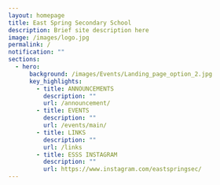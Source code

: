```yaml
---
layout: homepage
title: East Spring Secondary School
description: Brief site description here
image: /images/logo.jpg
permalink: /
notification: ""
sections:
  - hero:
      background: /images/Events/Landing_page_option_2.jpg
      key_highlights:
        - title: ANNOUNCEMENTS
          description: ""
          url: /announcement/
        - title: EVENTS
          description: ""
          url: /events/main/
        - title: LINKS
          description: ""
          url: /links
        - title: ESSS INSTAGRAM
          description: ""
          url: https://www.instagram.com/eastspringsec/
---
```

